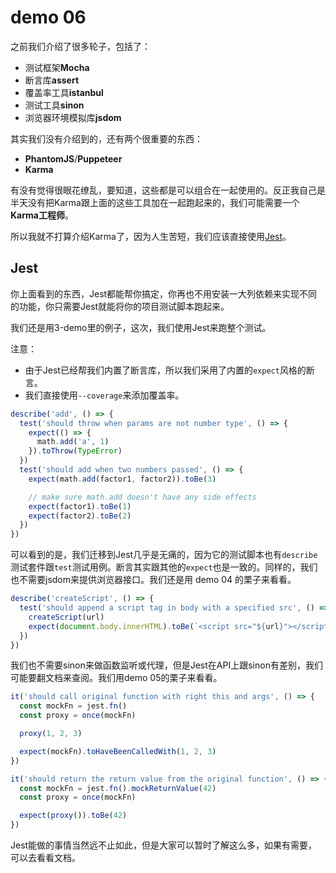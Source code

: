 # demo 06

之前我们介绍了很多轮子，包括了：
*	测试框架**Mocha**
*	断言库**assert**
*	覆盖率工具**istanbul**
*	测试工具**sinon**
*	浏览器环境模拟库**jsdom**

其实我们没有介绍到的，还有两个很重要的东西：
* **PhantomJS**/**Puppeteer**
* **Karma**

有没有觉得很眼花缭乱，要知道，这些都是可以组合在一起使用的。反正我自己是半天没有把Karma跟上面的这些工具加在一起跑起来的，我们可能需要一个**Karma工程师**。

所以我就不打算介绍Karma了，因为人生苦短，我们应该直接使用[Jest](https://facebook.github.io/jest/)。

## Jest

你上面看到的东西，Jest都能帮你搞定，你再也不用安装一大列依赖来实现不同的功能，你只需要Jest就能将你的项目测试脚本跑起来。

我们还是用3-demo里的例子，这次，我们使用Jest来跑整个测试。

注意：
*	由于Jest已经帮我们内置了断言库，所以我们采用了内置的`expect`风格的断言。
*	我们直接使用`--coverage`来添加覆盖率。

``` js
describe('add', () => {
  test('should throw when params are not number type', () => {
    expect(() => {
      math.add('a', 1)
    }).toThrow(TypeError)
  })
  test('should add when two numbers passed', () => {
    expect(math.add(factor1, factor2)).toBe(3)

    // make sure math.add doesn't have any side effects
    expect(factor1).toBe(1)
    expect(factor2).toBe(2)
  })
})
```
可以看到的是，我们迁移到Jest几乎是无痛的，因为它的测试脚本也有`describe`测试套件跟`test`测试用例。断言其实跟其他的`expect`也是一致的。同样的，我们也不需要jsdom来提供浏览器接口。我们还是用 demo 04 的栗子来看看。

``` js
describe('createScript', () => {
  test('should append a script tag in body with a specified src', () => {
    createScript(url)
    expect(document.body.innerHTML).toBe(`<script src="${url}"></script>`)
  })
})
```

我们也不需要sinon来做函数监听或代理，但是Jest在API上跟sinon有差别，我们可能要翻文档来查阅。我们用demo 05的栗子来看看。

``` js
it('should call original function with right this and args', () => {
  const mockFn = jest.fn()
  const proxy = once(mockFn)

  proxy(1, 2, 3)

  expect(mockFn).toHaveBeenCalledWith(1, 2, 3)
})

it('should return the return value from the original function', () => {
  const mockFn = jest.fn().mockReturnValue(42)
  const proxy = once(mockFn)

  expect(proxy()).toBe(42)
})
```

Jest能做的事情当然远不止如此，但是大家可以暂时了解这么多，如果有需要，可以去看看文档。
